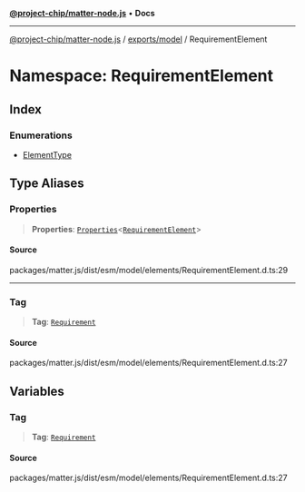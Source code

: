[**@project-chip/matter-node.js**](../../../../README.md) • **Docs**

***

[@project-chip/matter-node.js](../../../../modules.md) / [exports/model](../../README.md) / RequirementElement

# Namespace: RequirementElement

## Index

### Enumerations

- [ElementType](enumerations/ElementType.md)

## Type Aliases

### Properties

> **Properties**: [`Properties`](../BaseElement/README.md#propertiest)\<[`RequirementElement`](../../README.md#requirementelement)\>

#### Source

packages/matter.js/dist/esm/model/elements/RequirementElement.d.ts:29

***

### Tag

> **Tag**: [`Requirement`](../../enumerations/ElementTag.md#requirement)

#### Source

packages/matter.js/dist/esm/model/elements/RequirementElement.d.ts:27

## Variables

### Tag

> **Tag**: [`Requirement`](../../enumerations/ElementTag.md#requirement)

#### Source

packages/matter.js/dist/esm/model/elements/RequirementElement.d.ts:27
